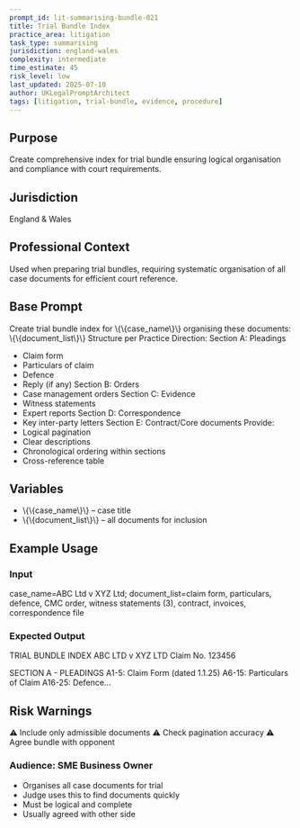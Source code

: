 ```yaml
---
prompt_id: lit-summarising-bundle-021
title: Trial Bundle Index
practice_area: litigation
task_type: summarising
jurisdiction: england-wales
complexity: intermediate
time_estimate: 45
risk_level: low
last_updated: 2025-07-10
author: UKLegalPromptArchitect
tags: [litigation, trial-bundle, evidence, procedure]
---
```


## Purpose
Create comprehensive index for trial bundle ensuring logical organisation and compliance with court requirements.

## Jurisdiction
England & Wales

## Professional Context
Used when preparing trial bundles, requiring systematic organisation of all case documents for efficient court reference.

## Base Prompt
Create trial bundle index for \\{\\{case_name\\}\\} organising these documents:
\\{\\{document_list\\}\\}
Structure per Practice Direction:
Section A: Pleadings
- Claim form
- Particulars of claim
- Defence
- Reply (if any)
Section B: Orders
- Case management orders
Section C: Evidence
- Witness statements
- Expert reports
Section D: Correspondence
- Key inter-party letters
Section E: Contract/Core documents
Provide:
- Logical pagination
- Clear descriptions
- Chronological ordering within sections
- Cross-reference table

## Variables
- \\{\\{case_name\\}\\} – case title
- \\{\\{document_list\\}\\} – all documents for inclusion

## Example Usage
### Input
case_name=ABC Ltd v XYZ Ltd; document_list=claim form, particulars, defence, CMC order, witness statements (3), contract, invoices, correspondence file

### Expected Output
TRIAL BUNDLE INDEX
ABC LTD v XYZ LTD
Claim No. 123456

SECTION A - PLEADINGS
A1-5: Claim Form (dated 1.1.25)
A6-15: Particulars of Claim
A16-25: Defence...

## Risk Warnings
⚠️ Include only admissible documents
⚠️ Check pagination accuracy
⚠️ Agree bundle with opponent

### Audience: SME Business Owner
- Organises all case documents for trial
- Judge uses this to find documents quickly
- Must be logical and complete
- Usually agreed with other side
